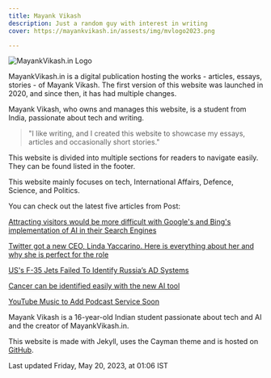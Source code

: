 ```yaml
---
title: Mayank Vikash
description: Just a random guy with interest in writing
cover: https://mayankvikash.in/assests/img/mvlogo2023.png

---
```

![MayankVikash.in Logo](https://mayankvikash.in/assests/img/mvlogo2023.png)

MayankVikash.in is a digital publication hosting the works - articles, essays, stories - of Mayank Vikash. The first version of this website was launched in 2020, and since then, it has had multiple changes.

Mayank Vikash, who owns and manages this website, is a student from India, passionate about tech and writing.

> "I like writing, and I created this website to showcase my essays, articles and occasionally short stories."

This website is divided into multiple sections for readers to navigate easily. They can be found listed in the footer.

This website mainly focuses on tech, International Affairs, Defence, Science, and Politics.

You can check out the latest five articles from Post:

[Attracting visitors would be more difficult with Google's and Bing's implementation of AI in their Search Engines](https://mayankvikash.in/posts/attracting-visitors-would-be-more-difficult-with-googles-and-bings-implementation-of-ai-in-their-search-engines/)

[Twitter got a new CEO, Linda Yaccarino. Here is everything about her and why she is perfect for the role](https://mayankvikash.in/posts/twitter-got-a-new-ceo-linda-yaccarino-who-is-she/)

[US's F-35 Jets Failed To Identify Russia’s AD Systems](https://mayankvikash.in/posts/US-s-F-35-Jets-Failed-To-Identify-Russia-s-AD-Systems/)

[Cancer can be identified easily with the new AI tool](https://mayankvikash.in/posts/Cancer-can-be-identified-easily-with-the-new-AI-tool/)

[YouTube Music to Add Podcast Service Soon](https://mayankvikash.in/posts/YouTube-Music-to-Add-Podcast-Service-Soon/)





Mayank Vikash is a 16-year-old Indian student passionate about tech and AI and the creator of MayankVikash.in.

This website is made with Jekyll, uses the Cayman theme and is hosted on [GitHub](https://github.com/MayankVikash/mayankvikash.in/).

Last updated Friday, May 20, 2023, at 01:06 IST


<script type="application/ld+json">

{

"@context": "https://schema.org",

"@type": "WebSite",

"url": "https://mayankvikash.in/",

"potentialAction": {

"@type": "SearchAction",

"target": {

"@type": "EntryPoint",

"urlTemplate": "https://mayankvikash.in/search?q={search_term_string}"

},

"query-input": "required name=search_term_string"

}

}

</script>
